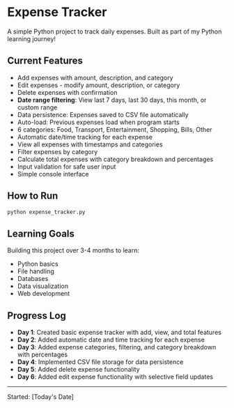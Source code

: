 # Expense Tracker

A simple Python project to track daily expenses. Built as part of my Python learning journey!

## Current Features
- Add expenses with amount, description, and category
- Edit expenses - modify amount, description, or category
- Delete expenses with confirmation
- **Date range filtering**: View last 7 days, last 30 days, this month, or custom range
- Data persistence: Expenses saved to CSV file automatically
- Auto-load: Previous expenses load when program starts
- 6 categories: Food, Transport, Entertainment, Shopping, Bills, Other
- Automatic date/time tracking for each expense
- View all expenses with timestamps and categories
- Filter expenses by category
- Calculate total expenses with category breakdown and percentages
- Input validation for safe user input
- Simple console interface

## How to Run
```bash
python expense_tracker.py
```

## Learning Goals
Building this project over 3-4 months to learn:
- Python basics
- File handling
- Databases
- Data visualization
- Web development

## Progress Log
- **Day 1**: Created basic expense tracker with add, view, and total features
- **Day 2**: Added automatic date and time tracking for each expense
- **Day 3**: Added expense categories, filtering, and category breakdown with percentages
- **Day 4**: Implemented CSV file storage for data persistence
- **Day 5**: Added delete expense functionality
- **Day 6**: Added edit expense functionality with selective field updates

---
Started: [Today's Date]